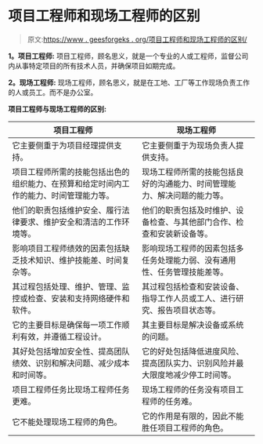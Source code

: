 # 项目工程师和现场工程师的区别

> 原文:[https://www . geesforgeks . org/项目工程师和现场工程师的区别/](https://www.geeksforgeeks.org/difference-between-project-engineer-and-field-engineer/)

**1。项目工程师:**
项目工程师，顾名思义，就是一个专业的人或工程师，监督公司内从事特定项目的所有技术人员，并确保项目如期完成。

**2。现场工程师:**
现场工程师，顾名思义，就是在工地、工厂等工作现场负责工作的人或员工。而不是办公室。

**项目工程师与现场工程师的区别:**

<center>

| 项目工程师 | 现场工程师 |
| --- | --- |
| 它主要侧重于为项目经理提供支持。 | 它主要侧重于为现场负责人提供支持。 |
| 项目工程师所需的技能包括出色的组织能力、在预算和给定时间内工作的能力、时间管理能力等。 | 现场工程师所需的技能包括良好的沟通能力、时间管理能力、解决问题的能力等。 |
| 他们的职责包括维护安全、履行法律要求、维护安全和清洁的工作环境等。 | 他们的职责包括及时维护、设备检查、与其他部门合作、检查和安装新设备等。 |
| 影响项目工程师绩效的因素包括缺乏技术知识、维护技能差、时间复杂等。 | 影响现场工程师的因素包括多任务处理能力弱、没有通用性、任务管理技能差等。 |
| 其过程包括处理、维护、管理、监控或检查、安装和支持网络硬件和软件。 | 其过程包括检查和安装设备、指导工作人员或工人、进行研究、报告项目状态等。 |
| 它的主要目标是确保每一项工作顺利有效，并遵循工程设计。 | 其主要目标是解决设备或系统的问题。 |
| 其好处包括增加安全性、提高团队绩效、识别和解决问题、减少成本和时间等。 | 它的好处包括降低进度风险、提高团队实力、识别风险并最大限度地减少停工时间等。 |
| 项目工程师任务比现场工程师任务更难。 | 现场工程师的任务没有项目工程师的任务难。 |
| 它不能处理现场工程师的角色。 | 它的作用是有限的，因此不能胜任项目工程师的角色。 |

</center>
